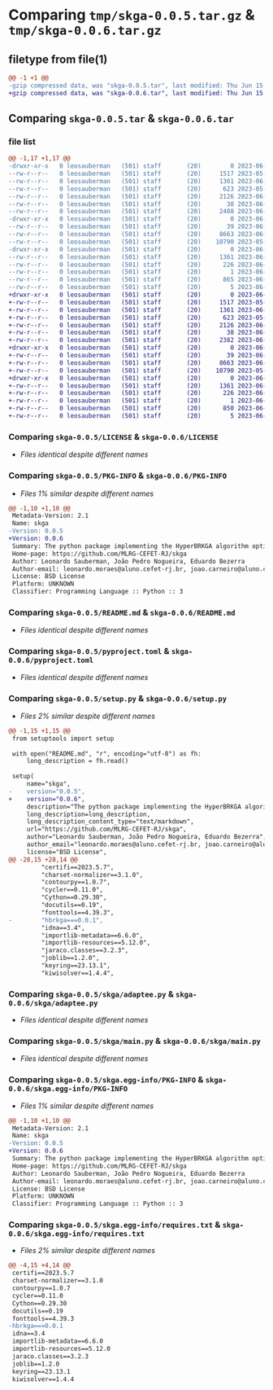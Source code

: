 # Comparing `tmp/skga-0.0.5.tar.gz` & `tmp/skga-0.0.6.tar.gz`

## filetype from file(1)

```diff
@@ -1 +1 @@
-gzip compressed data, was "skga-0.0.5.tar", last modified: Thu Jun 15 13:20:19 2023, max compression
+gzip compressed data, was "skga-0.0.6.tar", last modified: Thu Jun 15 13:31:10 2023, max compression
```

## Comparing `skga-0.0.5.tar` & `skga-0.0.6.tar`

### file list

```diff
@@ -1,17 +1,17 @@
-drwxr-xr-x   0 leosauberman   (501) staff       (20)        0 2023-06-15 13:20:19.802753 skga-0.0.5/
--rw-r--r--   0 leosauberman   (501) staff       (20)     1517 2023-05-07 22:28:59.000000 skga-0.0.5/LICENSE
--rw-r--r--   0 leosauberman   (501) staff       (20)     1361 2023-06-15 13:20:19.802547 skga-0.0.5/PKG-INFO
--rw-r--r--   0 leosauberman   (501) staff       (20)      623 2023-05-07 22:04:48.000000 skga-0.0.5/README.md
--rw-r--r--   0 leosauberman   (501) staff       (20)     2126 2023-06-01 19:08:45.000000 skga-0.0.5/pyproject.toml
--rw-r--r--   0 leosauberman   (501) staff       (20)       38 2023-06-15 13:20:19.802829 skga-0.0.5/setup.cfg
--rw-r--r--   0 leosauberman   (501) staff       (20)     2408 2023-06-15 13:20:15.000000 skga-0.0.5/setup.py
-drwxr-xr-x   0 leosauberman   (501) staff       (20)        0 2023-06-15 13:20:19.801093 skga-0.0.5/skga/
--rw-r--r--   0 leosauberman   (501) staff       (20)       39 2023-06-15 12:11:54.000000 skga-0.0.5/skga/__init__.py
--rw-r--r--   0 leosauberman   (501) staff       (20)     8663 2023-06-15 13:13:31.000000 skga-0.0.5/skga/adaptee.py
--rw-r--r--   0 leosauberman   (501) staff       (20)    10790 2023-05-07 22:04:48.000000 skga-0.0.5/skga/main.py
-drwxr-xr-x   0 leosauberman   (501) staff       (20)        0 2023-06-15 13:20:19.802258 skga-0.0.5/skga.egg-info/
--rw-r--r--   0 leosauberman   (501) staff       (20)     1361 2023-06-15 13:20:19.000000 skga-0.0.5/skga.egg-info/PKG-INFO
--rw-r--r--   0 leosauberman   (501) staff       (20)      226 2023-06-15 13:20:19.000000 skga-0.0.5/skga.egg-info/SOURCES.txt
--rw-r--r--   0 leosauberman   (501) staff       (20)        1 2023-06-15 13:20:19.000000 skga-0.0.5/skga.egg-info/dependency_links.txt
--rw-r--r--   0 leosauberman   (501) staff       (20)      865 2023-06-15 13:20:19.000000 skga-0.0.5/skga.egg-info/requires.txt
--rw-r--r--   0 leosauberman   (501) staff       (20)        5 2023-06-15 13:20:19.000000 skga-0.0.5/skga.egg-info/top_level.txt
+drwxr-xr-x   0 leosauberman   (501) staff       (20)        0 2023-06-15 13:31:10.373540 skga-0.0.6/
+-rw-r--r--   0 leosauberman   (501) staff       (20)     1517 2023-05-07 22:28:59.000000 skga-0.0.6/LICENSE
+-rw-r--r--   0 leosauberman   (501) staff       (20)     1361 2023-06-15 13:31:10.373335 skga-0.0.6/PKG-INFO
+-rw-r--r--   0 leosauberman   (501) staff       (20)      623 2023-05-07 22:04:48.000000 skga-0.0.6/README.md
+-rw-r--r--   0 leosauberman   (501) staff       (20)     2126 2023-06-01 19:08:45.000000 skga-0.0.6/pyproject.toml
+-rw-r--r--   0 leosauberman   (501) staff       (20)       38 2023-06-15 13:31:10.373613 skga-0.0.6/setup.cfg
+-rw-r--r--   0 leosauberman   (501) staff       (20)     2382 2023-06-15 13:31:06.000000 skga-0.0.6/setup.py
+drwxr-xr-x   0 leosauberman   (501) staff       (20)        0 2023-06-15 13:31:10.371994 skga-0.0.6/skga/
+-rw-r--r--   0 leosauberman   (501) staff       (20)       39 2023-06-15 12:11:54.000000 skga-0.0.6/skga/__init__.py
+-rw-r--r--   0 leosauberman   (501) staff       (20)     8663 2023-06-15 13:13:31.000000 skga-0.0.6/skga/adaptee.py
+-rw-r--r--   0 leosauberman   (501) staff       (20)    10790 2023-05-07 22:04:48.000000 skga-0.0.6/skga/main.py
+drwxr-xr-x   0 leosauberman   (501) staff       (20)        0 2023-06-15 13:31:10.373048 skga-0.0.6/skga.egg-info/
+-rw-r--r--   0 leosauberman   (501) staff       (20)     1361 2023-06-15 13:31:10.000000 skga-0.0.6/skga.egg-info/PKG-INFO
+-rw-r--r--   0 leosauberman   (501) staff       (20)      226 2023-06-15 13:31:10.000000 skga-0.0.6/skga.egg-info/SOURCES.txt
+-rw-r--r--   0 leosauberman   (501) staff       (20)        1 2023-06-15 13:31:10.000000 skga-0.0.6/skga.egg-info/dependency_links.txt
+-rw-r--r--   0 leosauberman   (501) staff       (20)      850 2023-06-15 13:31:10.000000 skga-0.0.6/skga.egg-info/requires.txt
+-rw-r--r--   0 leosauberman   (501) staff       (20)        5 2023-06-15 13:31:10.000000 skga-0.0.6/skga.egg-info/top_level.txt
```

### Comparing `skga-0.0.5/LICENSE` & `skga-0.0.6/LICENSE`

 * *Files identical despite different names*

### Comparing `skga-0.0.5/PKG-INFO` & `skga-0.0.6/PKG-INFO`

 * *Files 1% similar despite different names*

```diff
@@ -1,10 +1,10 @@
 Metadata-Version: 2.1
 Name: skga
-Version: 0.0.5
+Version: 0.0.6
 Summary: The python package implementing the HyperBRKGA algorithm optimizes hyperparameters of machine learning algorithms through a hybrid approach based on genetic algorithms.
 Home-page: https://github.com/MLRG-CEFET-RJ/skga
 Author: Leonardo Sauberman, João Pedro Nogueira, Eduardo Bezerra
 Author-email: leonardo.moraes@aluno.cefet-rj.br, joao.carneiro@aluno.cefet-rj.br, ebezerra@cefet-rj.br
 License: BSD License
 Platform: UNKNOWN
 Classifier: Programming Language :: Python :: 3
```

### Comparing `skga-0.0.5/README.md` & `skga-0.0.6/README.md`

 * *Files identical despite different names*

### Comparing `skga-0.0.5/pyproject.toml` & `skga-0.0.6/pyproject.toml`

 * *Files identical despite different names*

### Comparing `skga-0.0.5/setup.py` & `skga-0.0.6/setup.py`

 * *Files 2% similar despite different names*

```diff
@@ -1,15 +1,15 @@
 from setuptools import setup
 
 with open("README.md", "r", encoding="utf-8") as fh:
     long_description = fh.read()
 
 setup(
     name="skga",
-    version="0.0.5",
+    version="0.0.6",
     description="The python package implementing the HyperBRKGA algorithm optimizes hyperparameters of machine learning algorithms through a hybrid approach based on genetic algorithms.",
     long_description=long_description,
     long_description_content_type="text/markdown",
     url="https://github.com/MLRG-CEFET-RJ/skga",
     author="Leonardo Sauberman, João Pedro Nogueira, Eduardo Bezerra",
     author_email="leonardo.moraes@aluno.cefet-rj.br, joao.carneiro@aluno.cefet-rj.br, ebezerra@cefet-rj.br",
     license="BSD License",
@@ -28,15 +28,14 @@
         "certifi==2023.5.7",
         "charset-normalizer==3.1.0",
         "contourpy==1.0.7",
         "cycler==0.11.0",
         "Cython==0.29.30",
         "docutils==0.19",
         "fonttools==4.39.3",
-        "hbrkga===0.0.1",
         "idna==3.4",
         "importlib-metadata==6.6.0",
         "importlib-resources==5.12.0",
         "jaraco.classes==3.2.3",
         "joblib==1.2.0",
         "keyring==23.13.1",
         "kiwisolver==1.4.4",
```

### Comparing `skga-0.0.5/skga/adaptee.py` & `skga-0.0.6/skga/adaptee.py`

 * *Files identical despite different names*

### Comparing `skga-0.0.5/skga/main.py` & `skga-0.0.6/skga/main.py`

 * *Files identical despite different names*

### Comparing `skga-0.0.5/skga.egg-info/PKG-INFO` & `skga-0.0.6/skga.egg-info/PKG-INFO`

 * *Files 1% similar despite different names*

```diff
@@ -1,10 +1,10 @@
 Metadata-Version: 2.1
 Name: skga
-Version: 0.0.5
+Version: 0.0.6
 Summary: The python package implementing the HyperBRKGA algorithm optimizes hyperparameters of machine learning algorithms through a hybrid approach based on genetic algorithms.
 Home-page: https://github.com/MLRG-CEFET-RJ/skga
 Author: Leonardo Sauberman, João Pedro Nogueira, Eduardo Bezerra
 Author-email: leonardo.moraes@aluno.cefet-rj.br, joao.carneiro@aluno.cefet-rj.br, ebezerra@cefet-rj.br
 License: BSD License
 Platform: UNKNOWN
 Classifier: Programming Language :: Python :: 3
```

### Comparing `skga-0.0.5/skga.egg-info/requires.txt` & `skga-0.0.6/skga.egg-info/requires.txt`

 * *Files 2% similar despite different names*

```diff
@@ -4,15 +4,14 @@
 certifi==2023.5.7
 charset-normalizer==3.1.0
 contourpy==1.0.7
 cycler==0.11.0
 Cython==0.29.30
 docutils==0.19
 fonttools==4.39.3
-hbrkga===0.0.1
 idna==3.4
 importlib-metadata==6.6.0
 importlib-resources==5.12.0
 jaraco.classes==3.2.3
 joblib==1.2.0
 keyring==23.13.1
 kiwisolver==1.4.4
```

